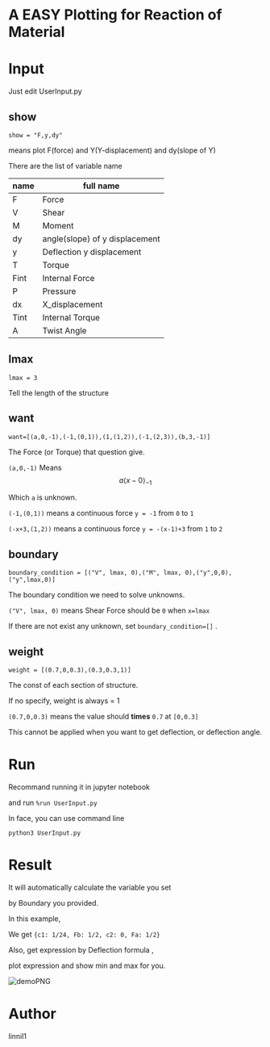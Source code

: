 # A EASY Plotting for Reaction of Material

# Input

Just edit UserInput.py

## show
` show = "F,y,dy" `

means plot F(force) and Y(Y-displacement) and dy(slope of Y)

There are the list of variable name

| name | full name |
| ---  | ---- |
| F    | Force |
| V    | Shear |
| M    | Moment|
| dy   | angle(slope) of y displacement |
| y    | Deflection y displacement |
| T    | Torque |
| Fint | Internal Force |
| P    | Pressure |
| dx   | X_displacement |
| Tint | Internal Torque |
| A    | Twist Angle |

## lmax

` lmax = 3 `

Tell the length of the structure

## want

` want=[(a,0,-1),(-1,(0,1)),(1,(1,2)),(-1,(2,3)),(b,3,-1)] `

The Force (or Torque) that question give.

` (a,0,-1) ` Means $$ a \left \langle x - 0 \right \rangle _ {-1} $$

Which `a` is unknown.

` (-1,(0,1)) ` means  a continuous force `y = -1` from `0` to `1`

` (-x+3,(1,2)) ` means  a continuous force `y = -(x-1)+3` from `1` to `2`


## boundary

` boundary_condition = [("V", lmax, 0),("M", lmax, 0),("y",0,0),("y",lmax,0)] `

The boundary condition we need to solve unknowns.

` ("V", lmax, 0) ` 
means Shear Force should be `0` when `x=lmax`


If there are not exist any unknown, set `boundary_condition=[]` .

 
## weight

` weight = [(0.7,0,0.3),(0.3,0.3,1)] `

The const of each section of structure.

If no specify, weight is always = 1

` (0.7,0,0.3) ` 
means the value should **times** `0.7` at `[0,0.3]`

This cannot be applied when you want to get deflection, or deflection angle.

# Run

Recommand running it in jupyter notebook

and run `%run UserInput.py`

In face, you can use command line

` python3 UserInput.py `

# Result

It will automatically calculate the variable you set

by Boundary you provided.

In this example,

We get ` {c1: 1/24, Fb: 1/2, c2: 0, Fa: 1/2} `

Also, get expression by Deflection formula ,

plot expression and show min and max for you.

![demoPNG](http://imgur.com/TrOAc9K.png)


# Author

linnil1
